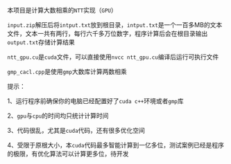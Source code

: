 本项目是计算大数相乘的`NTT`实现（`GPU`）

`input.zip`解压后将`intput.txt`放到根目录，`intput.txt`是一个一百多MB的文本文件，文本一共有两行，每行六千多万位数字，程序计算后会在根目录输出`output.txt`存储计算结果

`ntt_gpu.cu`是`cuda`文件，可以直接使用`nvcc ntt_gpu.cu`编译后运行可执行文件

`gmp_cacl.cpp`是使用`gmp`大数库计算两数相乘

提示：

1、运行程序前确保你的电脑已经配置好了`cuda c++`环境或者`gmp`库

2、`gpu`与`cpu`的时间均只统计计算时间

3、代码很乱，尤其是`cuda`代码，还有很多优化空间

4、受限于原根大小，本`cuda`代码最多智能计算到一亿多位，测试案例已经是程序的极限，有优化算法可以计算更多位，待开发